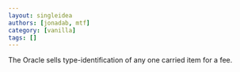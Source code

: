 ```yaml
---
layout: singleidea
authors: [jonadab, mtf]
category: [vanilla]
tags: []
---
```

The Oracle sells type-identification of any one carried item for a fee.
